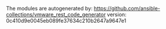 The modules are autogenerated by:
https://github.com/ansible-collections/vmware_rest_code_generator
version: 0c410d9e0045eb089fe37634c210b2647a9647e1
